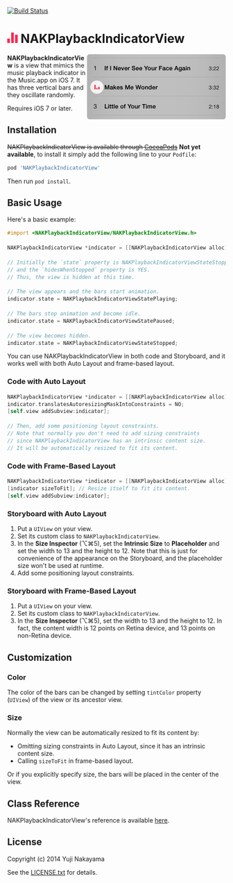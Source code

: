 [![Build Status](https://travis-ci.org/yujinakayama/NAKPlaybackIndicatorView.png?branch=master)](https://travis-ci.org/yujinakayama/NAKPlaybackIndicatorView)

# ![Icon](Documentation/icon.png) NAKPlaybackIndicatorView

<img src="Documentation/music-app.png" width="320" height="150" alt="Music.app" align="right" />

**NAKPlaybackIndicatorView** is a view that mimics the music playback indicator in the Music.app on iOS 7.
It has three vertical bars and they oscillate randomly.

Requires iOS 7 or later.

## Installation

~~NAKPlaybackIndicatorView is available through [CocoaPods](http://cocoapods.org)~~ **Not yet available**,
to install it simply add the following line to your `Podfile`:

```ruby
pod 'NAKPlaybackIndicatorView'
```

Then run `pod install`.

## Basic Usage

Here's a basic example:

```objective-c
#import <NAKPlaybackIndicatorView/NAKPlaybackIndicatorView.h>

NAKPlaybackIndicatorView *indicator = [[NAKPlaybackIndicatorView alloc] initWithFrame:frame];

// Initially the `state` property is NAKPlaybackIndicatorViewStateStopped
// and the `hidesWhenStopped` property is YES.
// Thus, the view is hidden at this time.

// The view appears and the bars start animation.
indicator.state = NAKPlaybackIndicatorViewStatePlaying;

// The bars stop animation and become idle.
indicator.state = NAKPlaybackIndicatorViewStatePaused;

// The view becomes hidden.
indicator.state = NAKPlaybackIndicatorViewStateStopped;
```

You can use NAKPlaybackIndicatorView in both code and Storyboard, and it works well with both Auto Layout and frame-based layout.

### Code with Auto Layout

```objective-c
NAKPlaybackIndicatorView *indicator = [[NAKPlaybackIndicatorView alloc] initWithFrame:CGRectZero];
indicator.translatesAutoresizingMaskIntoConstraints = NO;
[self.view addSubview:indicator];

// Then, add some positioning layout constraints.
// Note that normally you don't need to add sizing constraints
// since NAKPlaybackIndicatorView has an intrinsic content size.
// It will be automatically resized to fit its content.
```

### Code with Frame-Based Layout

```objective-c
NAKPlaybackIndicatorView *indicator = [[NAKPlaybackIndicatorView alloc] initWithFrame:CGRectZero];
[indicator sizeToFit]; // Resize itself to fit its content.
[self.view addSubview:indicator];
```

### Storyboard with Auto Layout

1. Put a `UIView` on your view.
2. Set its custom class to `NAKPlaybackIndicatorView`.
3. In the **Size Inspector** (⌥⌘5), set the **Intrinsic Size** to **Placeholder** and set the width to 13 and the height to 12. Note that this is just for convenience of the appearance on the Storyboard, and the placeholder size won't be used at runtime.
4. Add some positioning layout constraints.

### Storyboard with Frame-Based Layout

1. Put a `UIView` on your view.
2. Set its custom class to `NAKPlaybackIndicatorView`.
3. In the **Size Inspector** (⌥⌘5), set the width to 13 and the height to 12. In fact, the content width is 12 points on Retina device, and 13 points on non-Retina device.

## Customization

### Color

The color of the bars can be changed by setting `tintColor` property (`UIView`) of the view or its ancestor view.

### Size

Normally the view can be automatically resized to fit its content by:

* Omitting sizing constraints in Auto Layout, since it has an intrinsic content size.
* Calling `sizeToFit` in frame-based layout.

Or if you explicitly specify size, the bars will be placed in the center of the view.

## Class Reference

NAKPlaybackIndicatorView's reference is available [here](http://yujinakayama.me/NAKPlaybackIndicatorView/).

## License

Copyright (c) 2014 Yuji Nakayama

See the [LICENSE.txt](LICENSE.txt) for details.
